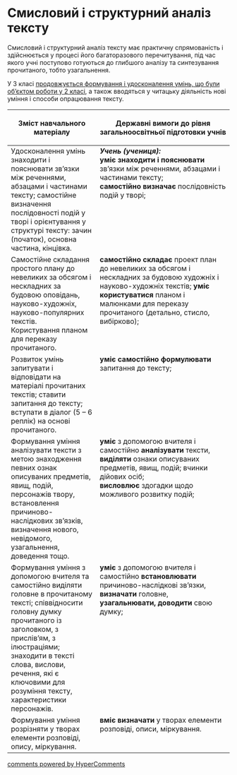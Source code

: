 <div id="hypercomments_widget" class="js-hypercomments-widget invisible"></div>

# Смисловий і структурний аналіз тексту 

Смисловий і структурний аналіз тексту має практичну спрямованість і здійснюється у процесі його багаторазового перечитування, під час якого учні поступово готуються до глибшого аналізу та синтезування прочитаного, тобто узагальнення. 

У 3 класі <u>продовжується формування і удосконалення умінь, що були об’єктом роботи у 2 класі</u>, а також вводяться у читацьку діяльність нові уміння і способи опрацювання тексту.

<table>
<thead>
  <tr>
    <th width="40%" align="center"><p>Зміст навчального матеріалу</p></td>
    <th width="60%" align="center"><p>Державні вимоги до рівня загальноосвітньої підготовки учнів</p></td>
  </tr>
</thead>
<tbody>
  <tr>
    <td width="40%" style="vertical-align:top !important;">
Удосконалення умінь знаходити і пояснювати зв’язки між реченнями, абзацами і частинами тексту; самостійне визначення послідовності подій у творі і орієнтування у структурі тексту: зачин (початок), основна частина, кінцівка.</td>
    <td width="60%" style="vertical-align:top !important;">
<i><b>Учень (учениця):</b></i><br>
<b>уміє знаходити і пояснювати</b> зв’язки між реченнями, абзацами і частинами тексту;<br>
<b>самостійно визначає</b> послідовність подій у творі;<br></td>
  </tr>
  <tr>
    <td width="40%" style="vertical-align:top !important;">
Самостійне складання простого плану до невеликих за обсягом і нескладних за будовою оповідань, науково-художніх, науково-популярних текстів.<br>
Користування планом для переказу прочитаного.<br></td>
    <td width="60%" style="vertical-align:top !important;">
<b>самостійно складає</b> проект план до невеликих за обсягом і нескладних за будовою художніх і науково-художніх текстів;
<b>уміє користуватися</b> планом і малюнками для переказу прочитаного (детально, стисло, вибірково);<br></td>
  </tr>
  <tr>
    <td width="40%" style="vertical-align:top !important;">
Розвиток умінь запитувати і відповідати на матеріалі прочитаних текстів; ставити запитання до тексту; вступати в діалог (5 – 6 реплік) на основі прочитаного.</td>
    <td width="60%" style="vertical-align:top !important;">
<b>уміє самостійно формулювати</b> запитання до тексту;<br></td>
  </tr>
  <tr>
    <td width="40%" style="vertical-align:top !important;">
Формування уміння аналізувати тексти з метою знаходження певних ознак описуваних предметів, явищ, подій, персонажів твору, встановлення причиново-наслідкових зв’язків, визначення нового, невідомого, узагальнення, доведення тощо.</td>
    <td width="60%" style="vertical-align:top !important;">
<b>уміє</b> з допомогою вчителя і самостійно <b>аналізувати</b> тексти, <b>виділяти</b> ознаки описуваних предметів, явищ, подій; вчинки дійових осіб;<br>
<b>висловлює</b> здогадки щодо можливого розвитку подій;<br></td>
  </tr>
  <tr>
    <td width="40%" style="vertical-align:top !important;">
Формування уміння з допомогою вчителя та самостійно виділяти головне в прочитаному тексті; співвідносити головну думку прочитаного із заголовком, з прислів’ям, з ілюстраціями; знаходити в тексті слова, вислови, речення, які є ключовими для розуміння тексту, характеристики персонажів.<br></td>
    <td width="60%" style="vertical-align:top !important;">
<b>уміє</b> з допомогою вчителя і самостійно <b>встановлювати</b> причиново-наслідкові зв’язки, <b>визначати</b> головне, <b>узагальнювати, доводити</b> свою думку;<br></td>
  </tr>
  <tr>
    <td width="40%" style="vertical-align:top !important;">
Формування уміння розрізняти у творах елементи розповіді, опису, міркування.<br></td>
    <td width="60%" style="vertical-align:top !important;">
<b>вміє визначати</b> у творах елементи розповіді, описи, міркування.<br></td>
  </tr>
</tbody>
</table>

<div class="js-hypercomments-container">
<a href="http://hypercomments.com" class="hc-link" title="comments widget">comments powered by HyperComments</a>
</div>